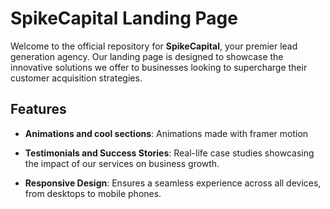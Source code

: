 # SpikeCapital Landing Page

Welcome to the official repository for **SpikeCapital**, your premier lead generation agency. Our landing page is designed to showcase the innovative solutions we offer to businesses looking to supercharge their customer acquisition strategies.

## Features
- **Animations and cool sections**: Animations made with framer motion

- **Testimonials and Success Stories**: Real-life case studies showcasing the impact of our services on business growth.

- **Responsive Design**: Ensures a seamless experience across all devices, from desktops to mobile phones.
